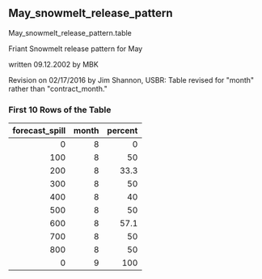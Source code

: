 ## May_snowmelt_release_pattern
May_snowmelt_release_pattern.table

Friant Snowmelt release pattern for May

written 09.12.2002 by MBK

Revision on 02/17/2016 by Jim Shannon, USBR: Table revised for "month" rather than "contract_month."

### First 10 Rows of the Table
|   forecast_spill |   month |   percent |
|-----------------:|--------:|----------:|
|                0 |       8 |       0   |
|              100 |       8 |      50   |
|              200 |       8 |      33.3 |
|              300 |       8 |      50   |
|              400 |       8 |      40   |
|              500 |       8 |      50   |
|              600 |       8 |      57.1 |
|              700 |       8 |      50   |
|              800 |       8 |      50   |
|                0 |       9 |     100   |